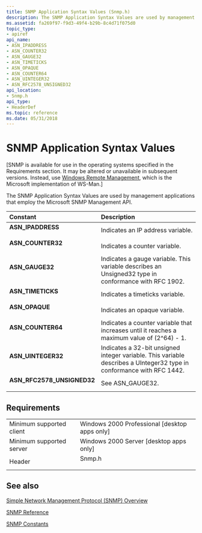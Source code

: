 ```yaml
---
title: SNMP Application Syntax Values (Snmp.h)
description: The SNMP Application Syntax Values are used by management applications that employ the Microsoft SNMP Management API.
ms.assetid: fa269f97-f9d3-49f4-b29b-8c4d71f075d0
topic_type:
- apiref
api_name:
- ASN_IPADDRESS
- ASN_COUNTER32
- ASN_GAUGE32
- ASN_TIMETICKS
- ASN_OPAQUE
- ASN_COUNTER64
- ASN_UINTEGER32
- ASN_RFC2578_UNSIGNED32
api_location:
- Snmp.h
api_type:
- HeaderDef
ms.topic: reference
ms.date: 05/31/2018
---
```


# SNMP Application Syntax Values

\[SNMP is available for use in the operating systems specified in the Requirements section. It may be altered or unavailable in subsequent versions. Instead, use [Windows Remote Management](https://docs.microsoft.com/windows/desktop/WinRM/portal), which is the Microsoft implementation of WS-Man.\]

The SNMP Application Syntax Values are used by management applications that employ the Microsoft SNMP Management API.



| Constant                                                                                                                                                                                  | Description                                                                                                                      |
|:------------------------------------------------------------------------------------------------------------------------------------------------------------------------------------------|:---------------------------------------------------------------------------------------------------------------------------------|
| <span id="ASN_IPADDRESS"></span><span id="asn_ipaddress"></span><dl> <dt>**ASN\_IPADDRESS**</dt> </dl>                             | Indicates an IP address variable.<br/>                                                                                     |
| <span id="ASN_COUNTER32"></span><span id="asn_counter32"></span><dl> <dt>**ASN\_COUNTER32**</dt> </dl>                             | Indicates a counter variable.<br/>                                                                                         |
| <span id="ASN_GAUGE32"></span><span id="asn_gauge32"></span><dl> <dt>**ASN\_GAUGE32**</dt> </dl>                                   | Indicates a gauge variable. This variable describes an Unsigned32 type in conformance with RFC 1902.<br/>                  |
| <span id="ASN_TIMETICKS"></span><span id="asn_timeticks"></span><dl> <dt>**ASN\_TIMETICKS**</dt> </dl>                             | Indicates a timeticks variable.<br/>                                                                                       |
| <span id="ASN_OPAQUE"></span><span id="asn_opaque"></span><dl> <dt>**ASN\_OPAQUE**</dt> </dl>                                      | Indicates an opaque variable.<br/>                                                                                         |
| <span id="ASN_COUNTER64"></span><span id="asn_counter64"></span><dl> <dt>**ASN\_COUNTER64**</dt> </dl>                             | Indicates a counter variable that increases until it reaches a maximum value of (2^64) - 1.<br/>                           |
| <span id="ASN_UINTEGER32"></span><span id="asn_uinteger32"></span><dl> <dt>**ASN\_UINTEGER32**</dt> </dl>                          | Indicates a 32-bit unsigned integer variable. This variable describes a UInteger32 type in conformance with RFC 1442.<br/> |
| <span id="ASN_RFC2578_UNSIGNED32"></span><span id="asn_rfc2578_unsigned32"></span><dl> <dt>**ASN\_RFC2578\_UNSIGNED32**</dt> </dl> | See ASN\_GAUGE32.<br/>                                                                                                     |



## Requirements



|                                     |                                                                                   |
|-------------------------------------|-----------------------------------------------------------------------------------|
| Minimum supported client<br/> | Windows 2000 Professional \[desktop apps only\]<br/>                        |
| Minimum supported server<br/> | Windows 2000 Server \[desktop apps only\]<br/>                              |
| Header<br/>                   | <dl> <dt>Snmp.h</dt> </dl> |



## See also

<dl> <dt>

[Simple Network Management Protocol (SNMP) Overview](simple-network-management-protocol-snmp-.md)
</dt> <dt>

[SNMP Reference](snmp-reference.md)
</dt> <dt>

[SNMP Constants](snmp-constants.md)
</dt> </dl>

 

 





